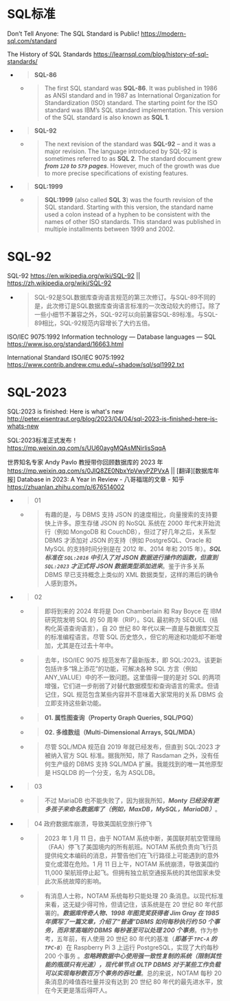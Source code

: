 
# SQL标准

Don’t Tell Anyone: The SQL Standard is Public! https://modern-sql.com/standard

The History of SQL Standards https://learnsql.com/blog/history-of-sql-standards/
- > **SQL-86**
  * > The first SQL standard was **SQL-86**. It was published in 1986 as ANSI standard and in 1987 as International Organization for Standardization (ISO) standard. The starting point for the ISO standard was IBM’s SQL standard implementation. This version of the SQL standard is also known as **SQL 1**.
- > **SQL-92**
  * > The next revision of the standard was **SQL-92** – and it was a major revision. The language introduced by SQL-92 is sometimes referred to as **SQL 2**. The standard document grew ***from `120` to `579` pages***. However, much of the growth was due to more precise specifications of existing features.
- > **SQL:1999**
  * > **SQL:1999** (also called **SQL 3**) was the fourth revision of the SQL standard. Starting with this version, the standard name used a colon instead of a hyphen to be consistent with the names of other ISO standards. This standard was published in multiple installments between 1999 and 2002.

# SQL-92

SQL-92 https://en.wikipedia.org/wiki/SQL-92 || https://zh.wikipedia.org/wiki/SQL-92
- > SQL-92是SQL数据库查询语言规范的第三次修订。与SQL-89不同的是，此次修订是SQL数据库查询语言标准的一次改动较大的修订。除了一些小细节不兼容之外，SQL-92可以向前兼容SQL-89标准。与SQL-89相比，SQL-92规范内容增长了大约五倍。

ISO/IEC 9075:1992 Information technology — Database languages — SQL https://www.iso.org/standard/16663.html

International Standard ISO/IEC 9075:1992 https://www.contrib.andrew.cmu.edu/~shadow/sql/sql1992.txt

# SQL-2023

SQL:2023 is finished: Here is what's new http://peter.eisentraut.org/blog/2023/04/04/sql-2023-is-finished-here-is-whats-new

SQL:2023标准正式发布！ https://mp.weixin.qq.com/s/UU60aygMQAsMNirlisSqqA

世界知名专家 Andy Pavlo 教授带你回顾数据库的 2023 年 https://mp.weixin.qq.com/s/0JlQ8ZE0NbxYpVwyPZPVxA || [翻译][数据库年报] Database in 2023: A Year in Review - 八哥福瑞的文章 - 知乎 https://zhuanlan.zhihu.com/p/676514002
- > 01
  * > 有趣的是，与 DBMS 支持 JSON 的速度相比，向量搜索的支持要快上许多。原生存储 JSON 的 NoSQL 系统在 2000 年代末开始流行（例如 MongoDB 和 CouchDB），但过了好几年之后，关系型 DBMS 才添加对 JSON 的支持（例如 PostgreSQL、Oracle 和 MySQL 的支持时间分别是在 2012 年、2014 年和 2015 年）。***SQL 标准在 `SQL:2016` 中引入了对 JSON 数据进行操作的函数，但直到 `SQL:2023` 才正式将 JSON 数据类型添加进来***。鉴于许多关系 DBMS 早已支持概念上类似的 XML 数据类型，这样的滞后的确令人感到意外。
- > 02
  * > 即将到来的 2024 年将是 Don Chamberlain 和 Ray Boyce 在 IBM 研究院发明 SQL 的 50 周年（RIP）。SQL 最初称为 SEQUEL（结构化英语查询语言），自 20 世纪 80 年代以来一直是与数据库交互的标准编程语言。尽管 SQL 历史悠久，但它的用途和功能却不断增加，尤其是在过去十年中。
  * > 去年，ISO/IEC 9075 规范发布了最新版本，即 SQL:2023。该更新包括许多“锦上添花”的功能，可解决各种 SQL 方言（例如 ANY_VALUE）中的不一致问题。这里值得一提的是对 SQL 的两项增强，它们进一步削弱了对替代数据模型和查询语言的需求。但请记住，SQL 规范包含某些内容并不意味着大家常用的关系 DBMS 会立即支持这些新功能。
  * > **01. 属性图查询（Property Graph Queries, SQL/PGQ）**
  * > **02. 多维数组（Multi-Dimensional Arrays, SQL/MDA）**
  * > 尽管 SQL/MDA 规范自 2019 年就已经发布，但直到 SQL:2023 才被纳入官方 SQL 标准。据我所知，除了 Rasdaman 之外，没有任何生产级的 DBMS 支持 SQL/MDA 扩展。我能找到的唯一其他原型是 HSQLDB 的一个分支，名为 ASQLDB。
- > 03
  * > 不过 MariaDB 也不能失败了，因为据我所知，***Monty 已经没有更多孩子来命名数据库了（例如，MaxDB，MySQL，MariaDB）***。
- > 04 政府数据库崩溃，导致美国航空旅行停飞
  * > 2023 年 1 月 11 日，由于 NOTAM 系统中断，美国联邦航空管理局（FAA）停飞了美国境内的所有航班。NOTAM 系统负责向飞行员提供纯文本编码的消息，并警告他们在飞行路径上可能遇到的意外变化或潜在危险。1 月 11 日上午，NOTAM 系统崩溃，导致美国约 11,000 架航班停止起飞。但拥有独立航空通报系统的其他国家未受此次系统故障的影响。
  * > 有消息人士称，NOTAM 系统每秒只能处理 20 条消息。以现代标准来看，这无疑少得可怜，但请记住，该系统是在 20 世纪 80 年代部署的。***数据库传奇人物、1998 年图灵奖获得者 Jim Gray 在 1985 年撰写了一篇文章，介绍了“普通”DBMS 如何每秒执行约 50 个事务，而非常高端的 DBMS 每秒甚至可以处理 200 个事务***。作为参考，五年前，有人使用 20 世纪 80 年代的基准（***即基于 `TPC-A` 的 `TPC-B`***）在 Raspberry Pi 3 上运行 PostgreSQL，实现了大约每秒 200 个事务 。***忽略跨数据中心使用强一致性复制的系统（限制其性能的瓶颈只有光速），现代单节点 OLTP DBMS 对于某些工作负载可以实现每秒数百万个事务的吞吐量***。总的来说，NOTAM 每秒 20 条消息的峰值吞吐量并没有达到 20 世纪 80 年代的最先进水平，放在今天更是落后得吓人。
